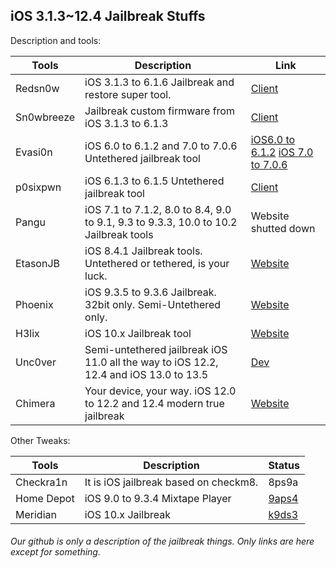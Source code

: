 ## iOS 3.1.3~12.4 Jailbreak Stuffs

Description and tools:

| Tools      | Description                                                  | Link                                                         |
| ---------- | ------------------------------------------------------------ | ------------------------------------------------------------ |
| Redsn0w    | iOS 3.1.3 to 6.1.6 Jailbreak and restore super tool.         | [Client](https://api.ipsw.me/v2/redsn0w/Windows/0.9.15b2/url/dl) |
| Sn0wbreeze | Jailbreak custom firmware from iOS 3.1.3 to 6.1.3            | [Client](https://github.com/iH8sn0w/sn0wbreeze/releases/2.9.14/1077/sn0wbreeze-v2.9.14.zip) |
| Evasi0n    | iOS 6.0 to 6.1.2 and 7.0 to 7.0.6 Untethered jailbreak tool  | [iOS6.0 to 6.1.2](https://sites.google.com/site/evad3rs/evasi0n-win-1.4-91fc5a30e4caf41b22e85427e1b3b738f5158d8e-release.zip?attredirects=0)  [iOS 7.0 to 7.0.6](https://mega.co.nz/#!MpU1RLSQ!weiXBk35QlkGgwhc1cb_puzZZoMGRQ8KtUOhYr8ex1k) |
| p0sixpwn   | iOS 6.1.3 to 6.1.5 Untethered jailbreak tool                 | [Client](https://mega.nz/#!y4VlQCqI!41nvHR6x99HZuj8hcBTVFYdBpKJ-hdlHKKIyc9cN6xc) |
| Pangu      | iOS 7.1 to 7.1.2, 8.0 to 8.4, 9.0 to 9.1, 9.3 to 9.3.3, 10.0 to 10.2 Jailbreak tools | Website shutted down                                         |
| EtasonJB   | iOS 8.4.1 Jailbreak tools. Untethered or tethered, is your luck. | [Website](https://etasonjb.tihmstar.net/)                    |
| Phoenix    | iOS 9.3.5 to 9.3.6 Jailbreak. 32bit only. Semi-Untethered only. | [Website](https://phoenixpwn.com/)                           |
| H3lix      | iOS 10.x Jailbreak tool                                      | [Website](https://h3lix.tihmstar.net/)                       |
| Unc0ver    | Semi-untethered jailbreak iOS 11.0 all the way to iOS 12.2, 12.4 and iOS 13.0 to 13.5 | [Dev](https://unc0ver.dev/)|
| Chimera    | Your device, your way. iOS 12.0 to 12.2 and 12.4 modern true jailbreak | [Website](https://chimera.sh/)                               |

Other Tweaks:



| Tools      | Description                           | Status                                  |
| ---------- | ------------------------------------- | --------------------------------------- |
| Checkra1n  | It is iOS jailbreak based on checkm8. | 8ps9a                                   |
| Home Depot | iOS 9.0 to 9.3.4 Mixtape Player       | [9aps4](http://wall.supplies/)          |
| Meridian   | iOS 10.x Jailbreak                    | [k9ds3](https://meridian.sparkes.zone/) |



###### Our github is only a description of the jailbreak things. Only links are here except for something.
